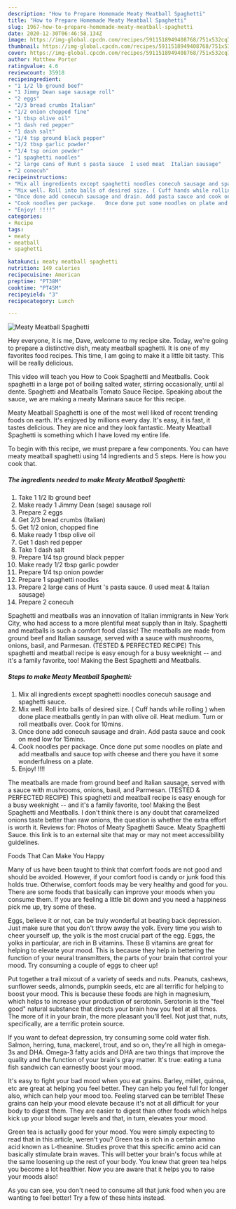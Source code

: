 ```yaml
---
description: "How to Prepare Homemade Meaty Meatball Spaghetti"
title: "How to Prepare Homemade Meaty Meatball Spaghetti"
slug: 1967-how-to-prepare-homemade-meaty-meatball-spaghetti
date: 2020-12-30T06:46:58.134Z
image: https://img-global.cpcdn.com/recipes/5911518949408768/751x532cq70/meaty-meatball-spaghetti-recipe-main-photo.jpg
thumbnail: https://img-global.cpcdn.com/recipes/5911518949408768/751x532cq70/meaty-meatball-spaghetti-recipe-main-photo.jpg
cover: https://img-global.cpcdn.com/recipes/5911518949408768/751x532cq70/meaty-meatball-spaghetti-recipe-main-photo.jpg
author: Matthew Porter
ratingvalue: 4.6
reviewcount: 35918
recipeingredient:
- "1 1/2 lb ground beef"
- "1 Jimmy Dean sage sausage roll"
- "2 eggs"
- "2/3 bread crumbs Italian"
- "1/2 onion chopped fine"
- "1 tbsp olive oil"
- "1 dash red pepper"
- "1 dash salt"
- "1/4 tsp ground black pepper"
- "1/2 tbsp garlic powder"
- "1/4 tsp onion powder"
- "1 spaghetti noodles"
- "2 large cans of Hunt s pasta sauce  I used meat  Italian sausage"
- "2 conecuh"
recipeinstructions:
- "Mix all ingredients except spaghetti noodles conecuh sausage and spaghetti sauce."
- "Mix well. Roll into balls of desired size. ( Cuff hands while rolling ) when done place meatballs gently in pan with olive oil. Heat medium. Turn or roll meatballs over. Cook for 10mins."
- "Once done add conecuh sausage and drain. Add pasta sauce and cook on med low for 15mins."
- "Cook noodles per package.   Once done put some noodles on plate and add meatballs and sauce top with cheese and there you have it some wonderfulness on a plate."
- "Enjoy! !!!!"
categories:
- Recipe
tags:
- meaty
- meatball
- spaghetti

katakunci: meaty meatball spaghetti 
nutrition: 149 calories
recipecuisine: American
preptime: "PT38M"
cooktime: "PT45M"
recipeyield: "3"
recipecategory: Lunch

---
```



![Meaty Meatball Spaghetti](https://img-global.cpcdn.com/recipes/5911518949408768/751x532cq70/meaty-meatball-spaghetti-recipe-main-photo.jpg)

Hey everyone, it is me, Dave, welcome to my recipe site. Today, we're going to prepare a distinctive dish, meaty meatball spaghetti. It is one of my favorites food recipes. This time, I am going to make it a little bit tasty. This will be really delicious.

This video will teach you How to Cook Spaghetti and Meatballs. Cook spaghetti in a large pot of boiling salted water, stirring occasionally, until al dente. Spaghetti and Meatballs Tomato Sauce Recipe. Speaking about the sauce, we are making a meaty Marinara sauce for this recipe.

Meaty Meatball Spaghetti is one of the most well liked of recent trending foods on earth. It's enjoyed by millions every day. It's easy, it is fast, it tastes delicious. They are nice and they look fantastic. Meaty Meatball Spaghetti is something which I have loved my entire life.


To begin with this recipe, we must prepare a few components. You can have meaty meatball spaghetti using 14 ingredients and 5 steps. Here is how you cook that.

<!--inarticleads1-->

##### The ingredients needed to make Meaty Meatball Spaghetti:

1. Take 1 1/2 lb ground beef
1. Make ready 1 Jimmy Dean (sage) sausage roll
1. Prepare 2 eggs
1. Get 2/3 bread crumbs (Italian)
1. Get 1/2 onion, chopped fine
1. Make ready 1 tbsp olive oil
1. Get 1 dash red pepper
1. Take 1 dash salt
1. Prepare 1/4 tsp ground black pepper
1. Make ready 1/2 tbsp garlic powder
1. Prepare 1/4 tsp onion powder
1. Prepare 1 spaghetti noodles
1. Prepare 2 large cans of Hunt &#39;s pasta sauce.  (I used meat &amp; Italian sausage)
1. Prepare 2 conecuh


Spaghetti and meatballs was an innovation of Italian immigrants in New York City, who had access to a more plentiful meat supply than in Italy. Spaghetti and meatballs is such a comfort food classic! The meatballs are made from ground beef and Italian sausage, served with a sauce with mushrooms, onions, basil, and Parmesan. (TESTED &amp; PERFECTED RECIPE) This spaghetti and meatball recipe is easy enough for a busy weeknight -- and it&#39;s a family favorite, too! Making the Best Spaghetti and Meatballs. 

<!--inarticleads2-->

##### Steps to make Meaty Meatball Spaghetti:

1. Mix all ingredients except spaghetti noodles conecuh sausage and spaghetti sauce.
1. Mix well. Roll into balls of desired size. ( Cuff hands while rolling ) when done place meatballs gently in pan with olive oil. Heat medium. Turn or roll meatballs over. Cook for 10mins.
1. Once done add conecuh sausage and drain. Add pasta sauce and cook on med low for 15mins.
1. Cook noodles per package.   Once done put some noodles on plate and add meatballs and sauce top with cheese and there you have it some wonderfulness on a plate.
1. Enjoy! !!!!


The meatballs are made from ground beef and Italian sausage, served with a sauce with mushrooms, onions, basil, and Parmesan. (TESTED &amp; PERFECTED RECIPE) This spaghetti and meatball recipe is easy enough for a busy weeknight -- and it&#39;s a family favorite, too! Making the Best Spaghetti and Meatballs. I don&#39;t think there is any doubt that caramelized onions taste better than raw onions, the question is whether the extra effort is worth it. Reviews for: Photos of Meaty Spaghetti Sauce. Meaty Spaghetti Sauce. this link is to an external site that may or may not meet accessibility guidelines. 

Foods That Can Make You Happy


Many of us have been taught to think that comfort foods are not good and should be avoided. However, if your comfort food is candy or junk food this holds true. Otherwise, comfort foods may be very healthy and good for you. There are some foods that basically can improve your moods when you consume them. If you are feeling a little bit down and you need a happiness pick me up, try some of these.

Eggs, believe it or not, can be truly wonderful at beating back depression. Just make sure that you don't throw away the yolk. Every time you wish to cheer yourself up, the yolk is the most crucial part of the egg. Eggs, the yolks in particular, are rich in B vitamins. These B vitamins are great for helping to elevate your mood. This is because they help in bettering the function of your neural transmitters, the parts of your brain that control your mood. Try consuming a couple of eggs to cheer up!

Put together a trail mixout of a variety of seeds and nuts. Peanuts, cashews, sunflower seeds, almonds, pumpkin seeds, etc are all terrific for helping to boost your mood. This is because these foods are high in magnesium, which helps to increase your production of serotonin. Serotonin is the "feel good" natural substance that directs your brain how you feel at all times. The more of it in your brain, the more pleasant you'll feel. Not just that, nuts, specifically, are a terrific protein source.

If you want to defeat depression, try consuming some cold water fish. Salmon, herring, tuna, mackerel, trout, and so on, they're all high in omega-3s and DHA. Omega-3 fatty acids and DHA are two things that improve the quality and the function of your brain's gray matter. It's true: eating a tuna fish sandwich can earnestly boost your mood. 

It's easy to fight your bad mood when you eat grains. Barley, millet, quinoa, etc are great at helping you feel better. They can help you feel full for longer also, which can help your mood too. Feeling starved can be terrible! These grains can help your mood elevate because it's not at all difficult for your body to digest them. They are easier to digest than other foods which helps kick up your blood sugar levels and that, in turn, elevates your mood.

Green tea is actually good for your mood. You were simply expecting to read that in this article, weren't you? Green tea is rich in a certain amino acid known as L-theanine. Studies prove that this specific amino acid can basically stimulate brain waves. This will better your brain's focus while at the same loosening up the rest of your body. You knew that green tea helps you become a lot healthier. Now you are aware that it helps you to raise your moods also!

As you can see, you don't need to consume all that junk food when you are wanting to feel better! Try  a few  of  these  hints  instead.

